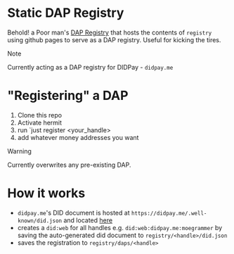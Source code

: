 # Static DAP Registry

Behold! a Poor man's [DAP Registry](https://github.com/TBD54566975/dap?tab=readme-ov-file#dap-registry) that hosts the contents of `registry` using github pages to serve as a DAP registry. Useful for kicking the tires. 


> [!NOTE]
> Currently acting as a DAP registry for DIDPay - `didpay.me`


# "Registering" a DAP
1. Clone this repo
2. Activate hermit
3. run `just register <your_handle>
4. add whatever money addresses you want




> [!WARNING]
> Currently overwrites any pre-existing DAP.

# How it works
* `didpay.me`'s DID document is hosted at `https://didpay.me/.well-known/did.json` and located [here](./registry/.well-known/did.json)
* creates a `did:web` for all handles e.g. `did:web:didpay.me:moegrammer` by saving the auto-generated did document to `registry/<handle>/did.json`
* saves the registration to `registry/daps/<handle>`
